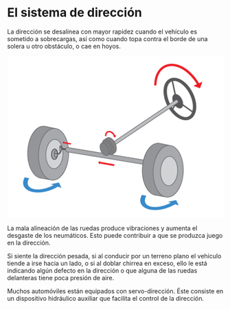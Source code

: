 # El sistema de dirección

La dirección se desalinea con mayor rapidez cuando el vehículo es sometido a sobrecargas, así como cuando topa contra el borde de una solera u otro obstáculo, o cae en hoyos.

![](../../.gitbook/assets/direccion1.PNG)

La mala alineación de las ruedas produce vibraciones y aumenta el desgaste de los neumáticos. Esto puede contribuir a que se produzca juego en la dirección.

Si siente la dirección pesada, si al conducir por un terreno plano el vehículo tiende a irse hacia un lado, o si al doblar chirrea en exceso, ello le está indicando algún defecto en la dirección o que alguna de las ruedas delanteras tiene poca presión de aire.

Muchos automóviles están equipados con servo-dirección. Éste consiste en un dispositivo hidráulico auxiliar que facilita el control de la dirección.

